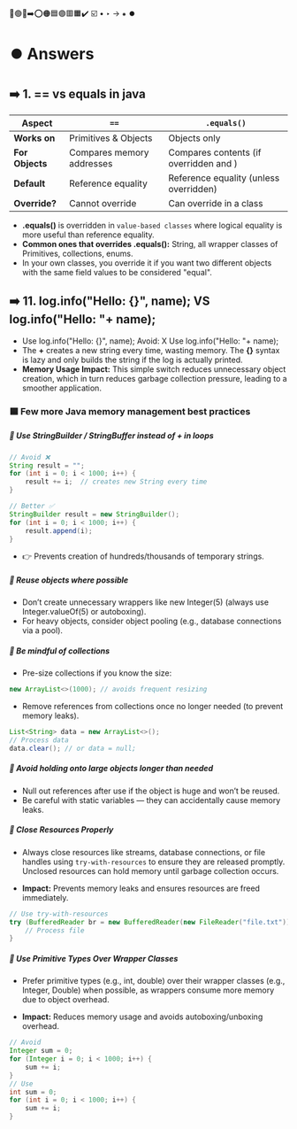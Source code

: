 🔵🟢🔴➡️⭕🟠🟦🟣🟥🟧✔️ ☑️ • ‣ → ⁕ ⏺️

# ⏺️ Answers

## ➡️ 1. == vs equals in java

| **Aspect**      | **`==`**                  | **`.equals()`**                        |
| --------------- | ------------------------- | -------------------------------------- |
| **Works on**    | Primitives & Objects      | Objects only                           |
| **For Objects** | Compares memory addresses | Compares contents (if overridden and ) |
| **Default**     | Reference equality        | Reference equality (unless overridden) |
| **Override?**   | Cannot override           | Can override in a class                |

- **.equals()** is overridden in `value-based classes` where logical equality is more useful than reference equality.
- **Common ones that overrides .equals():** String, all wrapper classes of Primitives, collections, enums.
- In your own classes, you override it if you want two different objects with the same field values to be considered "equal".

## ➡️ 11. log.info("Hello: {}", name); VS log.info("Hello: "+ name);

- Use log.info("Hello: {}", name); Avoid: X Use log.info("Hello: "+ name);
- The **+** creates a new string every time, wasting memory. The **{}** syntax is lazy and only builds the string if the log is actually printed.
- **Memory Usage Impact:** This simple switch reduces unnecessary object creation, which in turn reduces garbage collection pressure, leading to a smoother application.

### 🟦 Few more Java memory management best practices

##### 🔵 Use StringBuilder / StringBuffer instead of + in loops

```java
// Avoid ❌
String result = "";
for (int i = 0; i < 1000; i++) {
    result += i;  // creates new String every time
}

// Better ✅
StringBuilder result = new StringBuilder();
for (int i = 0; i < 1000; i++) {
    result.append(i);
}

```

- 👉 Prevents creation of hundreds/thousands of temporary strings.

##### 🔵 Reuse objects where possible

- Don’t create unnecessary wrappers like new Integer(5) (always use Integer.valueOf(5) or autoboxing).
- For heavy objects, consider object pooling (e.g., database connections via a pool).

##### 🔵 Be mindful of collections

- Pre-size collections if you know the size:

```java
new ArrayList<>(1000); // avoids frequent resizing

```

- Remove references from collections once no longer needed (to prevent memory leaks).

```java
List<String> data = new ArrayList<>();
// Process data
data.clear(); // or data = null;
```

##### 🔵 Avoid holding onto large objects longer than needed

- Null out references after use if the object is huge and won’t be reused.
- Be careful with static variables — they can accidentally cause memory leaks.

##### 🔵 Close Resources Properly

- Always close resources like streams, database connections, or file handles using `try-with-resources` to ensure they are released promptly. Unclosed resources can hold memory until garbage collection occurs.

- **Impact:** Prevents memory leaks and ensures resources are freed immediately.

```java
// Use try-with-resources
try (BufferedReader br = new BufferedReader(new FileReader("file.txt"))) {
    // Process file
}

```

##### 🔵 Use Primitive Types Over Wrapper Classes

- Prefer primitive types (e.g., int, double) over their wrapper classes (e.g., Integer, Double) when possible, as wrappers consume more memory due to object overhead.

- **Impact:** Reduces memory usage and avoids autoboxing/unboxing overhead.

```java
// Avoid
Integer sum = 0;
for (Integer i = 0; i < 1000; i++) {
    sum += i;
}
// Use
int sum = 0;
for (int i = 0; i < 1000; i++) {
    sum += i;
}
```
